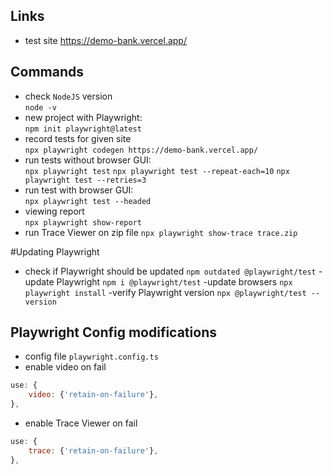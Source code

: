 ## Links
- test site
https://demo-bank.vercel.app/  


## Commands
- check `NodeJS` version    
`node -v`
- new project with Playwright:  
`npm init playwright@latest`
- record tests for given site  
`npx playwright codegen https://demo-bank.vercel.app/`
- run tests without browser GUI:  
`npx playwright test`
`npx playwright test --repeat-each=10`
`npx playwright test --retries=3`
- run test with browser GUI:  
`npx playwright test --headed`
- viewing report  
`npx playwright show-report`
- run Trace Viewer on zip file
`npx playwright show-trace trace.zip`

#Updating Playwright
- check if Playwright should be updated
`npm outdated @playwright/test`
-update Playwright
`npm i @playwright/test`
-update browsers
`npx playwright install`
-verify Playwright version
`npx @playwright/test --version`


## Playwright Config modifications
- config file `playwright.config.ts`
- enable video on fail
```javascript
use: {
    video: {'retain-on-failure'},
},
```
- enable Trace Viewer on fail
```javascript
use: {
    trace: {'retain-on-failure'},
},
```